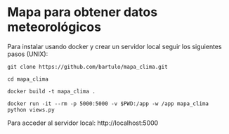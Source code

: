 # Mapa para obtener datos meteorológicos

Para instalar usando docker y crear un servidor local seguir los siguientes pasos (UNIX):

```
git clone https://github.com/bartulo/mapa_clima.git
```

```
cd mapa_clima
```

```
docker build -t mapa_clima .
```

```
docker run -it --rm -p 5000:5000 -v $PWD:/app -w /app mapa_clima python views.py
```

Para acceder al servidor local: http://localhost:5000
